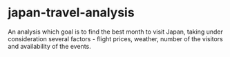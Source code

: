 # japan-travel-analysis
An analysis which goal is to find the best month to visit Japan, taking under consideration several factors - flight prices, weather, number of the visitors and availability of the events.
